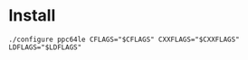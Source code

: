 # Install
```shell
./configure ppc64le CFLAGS="$CFLAGS" CXXFLAGS="$CXXFLAGS" LDFLAGS="$LDFLAGS"
```
